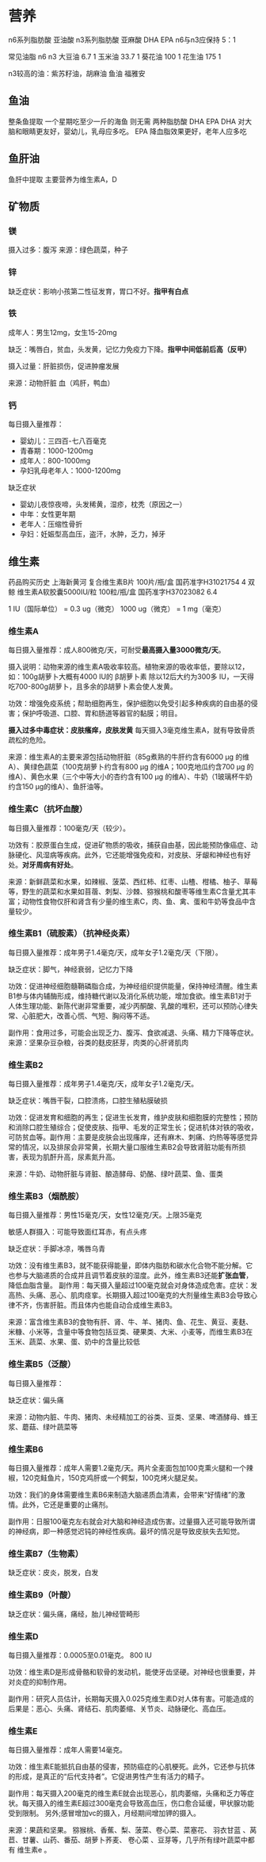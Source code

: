 # 营养


n6系列脂肪酸 亚油酸
n3系列脂肪酸 亚麻酸 DHA EPA
n6与n3应保持 5：1

常见油脂  n6    n3
大豆油    6.7   1
玉米油   33.7   1
葵花油   100    1
花生油   175    1

n3较高的油：紫苏籽油，胡麻油
     鱼油 福雅安

## 鱼油
整条鱼提取
一个星期吃至少一斤的海鱼 则无需
两种脂肪酸 DHA EPA
DHA 对大脑和眼睛更友好，婴幼儿，乳母应多吃。
EPA 降血脂效果更好，老年人应多吃

## 鱼肝油
鱼肝中提取
主要营养为维生素A，D


## 矿物质

### 镁
摄入过多：腹泻
来源：绿色蔬菜，种子

### 锌

缺乏症状：影响小孩第二性征发育，胃口不好。**指甲有白点**

### 铁
成年人：男生12mg，女生15-20mg

缺乏：嘴唇白，贫血，头发黄，记忆力免疫力下降。**指甲中间低前后高（反甲）**

摄入过量：肝脏损伤，促进肿瘤发展

来源：动物肝脏 血（鸡肝，鸭血）

### 钙
每日摄入量推荐：
- 婴幼儿：三四百-七八百毫克
- 青春期：1000-1200mg
- 成年人：800-1000mg
- 孕妇乳母老年人：1000-1200mg

缺乏症状
- 婴幼儿夜惊夜啼，头发稀黄，湿疹，枕秃（原因之一）
- 中年：女性更年期
- 老年人：压缩性骨折
- 孕妇：妊娠型高血压，盗汗，水肿，乏力，掉牙

## 维生素

药品购买历史
上海新黄河 复合维生素B片 100片/瓶/盒 国药准字H31021754      4
双鲸 维生素A软胶囊5000IU/粒 100粒/瓶/盒 国药准字H37023082   6.4



1 IU（国际单位） = 0.3 ug（微克）
1000 ug（微克） = 1 mg（毫克）

### 维生素A
每日摄入量推荐：成人800微克/天，可耐受**最高摄入量3000微克/天**。

摄入说明：动物来源的维生素A吸收率较高。植物来源的吸收率低，要除以12，如：100g胡萝卜大概有4000 IU的 β胡萝卜素 除以12后大约为300多 IU，一天得吃700-800g胡萝卜，且多余的β胡萝卜素会使人发黄。

功效：增强免疫系统；帮助细胞再生，保护细胞以免受引起多种疾病的自由基的侵害；保护呼吸道、口腔、胃和肠道等器官的黏膜；明目。

**摄入过多中毒症状：皮肤瘙痒，皮肤发黄**
每天摄入3毫克维生素A，就有导致骨质疏松的危险。

来源：维生素A的主要来源包括动物肝脏（85g煮熟的牛肝约含有6000 μg 的维A）、黄绿色蔬菜（100克胡萝卜约含有800 μg 的维A；100克地瓜约含700 μg 的维A）、黄色水果（三个中等大小的杏约含有100 μg 的维A）、牛奶（1玻璃杯牛奶约含150 μg的维A）、鱼肝油等。


### 维生素C（抗坏血酸）
每日摄入量推荐：100毫克/天（较少）。

功效有：胶原蛋白生成，促进矿物质的吸收，捕获自由基，因此能预防像癌症、动脉硬化、风湿病等疾病。此外，它还能增强免疫和，对皮肤、牙龈和神经也有好处。**对牙周病有好处**。

来源：新鲜蔬菜和水果，如辣椒、菠菜、西红柿、红枣、山楂、柑橘、柚子、草莓等，野生的蔬菜和水果如苜蓿、刺梨、沙棘、猕猴桃和酸枣等维生素C含量尤其丰富；动物性食物仅肝和肾含有少量的维生素C，肉、鱼、禽、蛋和牛奶等食品中含量较少。

### 维生素B1（硫胺素）（抗神经炎素）
每日摄入量推荐：成年男子1.4毫克/天，成年女子1.2毫克/天（下限）。

缺乏症状：脚气，神经衰弱，记忆力下降

功效：促进神经细胞髓鞘磷脂合成，为神经组织提供能量，保持神经清醒。维生素B1参与体内辅酶形成，维持糖代谢以及消化系统功能，增加食欲。维生素B1对于人体生理功能、新陈代谢非常重要，减少丙酮酸、乳酸的堆积，还可以预防心律失常、心脏肥大，改善心慌、气短、胸闷等不适。

副作用：食用过多，可能会出现乏力、腹泻、食欲减退、头痛、精力下降等症状。
来源：坚果杂豆杂粮，谷类的麸皮胚芽，肉类的心肝肾肌肉


### 维生素B2
每日摄入量推荐：成年男子1.4毫克/天，成年女子1.2毫克/天。

缺乏症状：嘴唇干裂，口腔溃疡，口腔生殖粘膜破损

功效：促进发育和细胞的再生；促进生长发育，维护皮肤和细胞膜的完整性；预防和消除口腔生殖综合；促使皮肤、指甲、毛发的正常生长；促进机体对铁的吸收，可防贫血等。副作用：主要是皮肤会出现瘙痒，还有麻木、刺痛、灼热等等感觉异常的情况，以及排尿会非常黄，长期大量口服维生素B2会导致肾脏功能有所损害，表现为肌酐升高，尿素氮升高。

来源：牛奶、动物肝脏与肾脏、酿造酵母、奶酪、绿叶蔬菜、鱼、蛋类


### 维生素B3（烟酰胺）
每日摄入量推荐：男性15毫克/天，女性12毫克/天。上限35毫克

敏感人群摄入：可能导致面红耳赤，有点头疼

缺乏症状：手脚冰凉，嘴唇乌青

功效：没有维生素B3，就不能获得能量，即体内脂肪和碳水化合物不能分解。它也参与大脑递质的合成并且调节着皮肤的湿度。此外，维生素B3还能**扩张血管**，降低血脂含量。 副作用：每天摄入量超过100毫克就会对身体造成危害。症状：发高热、头痛、恶心、肌肉痉挛。长期摄入超过100毫克的大剂量维生素B3会导致心律不齐，伤害肝脏。而且体内也能自动合成维生素B3。

来源：富含维生素B3的食物有肝、肾、牛、羊、猪肉、鱼、花生、黄豆、麦麸、米糠、小米等，含量中等食物包括豆类、硬果类、大米、小麦等，而维生素B3在玉米、蔬菜、水果、蛋、奶中的含量比较低

### 维生素B5（泛酸）
每日摄入量推荐：

缺乏症状：偏头痛

来源：动物内脏、牛肉、猪肉、未经精加工的谷类、豆类、坚果、啤酒酵母、蜂王浆、蘑菇、绿叶蔬菜等

### 维生素B6
每日摄入量推荐：成年人需要1.2毫克/天。两片全麦面包加100克熏火腿和一个辣椒，120克鲑鱼片，150克鸡肝或一个鳄梨，100克烤火腿足矣。 

功效：我们的身体需要维生素B6来制造大脑递质血清素，会带来“好情绪”的激情。此外，它还是重要的止痛剂。

副作用：日服100毫克左右就会对大脑和神经造成伤害。过量摄入还可能导致所谓的神经病，即一种感觉迟钝的神经性疾病。最坏的情况是导致皮肤失去知觉。

### 维生素B7（生物素）
缺乏症状：皮炎，脱发，白发


### 维生素B9（叶酸）
缺乏症状：偏头痛，痛经，胎儿神经管畸形

### 维生素D
每日摄入量推荐：0.0005至0.01毫克。  800 IU

功效：维生素D是形成骨骼和软骨的发动机，能使牙齿坚硬。对神经也很重要，并对炎症的抑制作用。 

副作用：研究人员估计，长期每天摄入0.025克维生素D对人体有害。可能造成的后果是：恶心、头痛、肾结石、肌肉萎缩、关节炎、动脉硬化、高血压。

### 维生素E
每日摄入量推荐：成年人需要14毫克。

功效：维生素E能抵抗自由基的侵害，预防癌症的心肌梗死。此外，它还参与抗体的形成，是真正的“后代支持者”。它促进男性产生有活力的精子。 

副作用：每天摄入200毫克的维生素E就会出现恶心，肌肉萎缩，头痛和乏力等症状。每天摄入的维生素E超过300毫克会导致高血压，伤口愈合延缓，甲状腺功能受到限制。 另外;感冒增加vc的摄入，月经期间增加钾的摄入。

来源：果蔬和坚果。 猕猴桃、香蕉、梨、菠菜、卷心菜、菜塞花、 羽衣甘蓝 、莴苣、甘薯、山药、番茄、胡萝卜荞麦、 卷心菜 、豆芽等，几乎所有绿叶蔬菜中都有 维生素e 。
